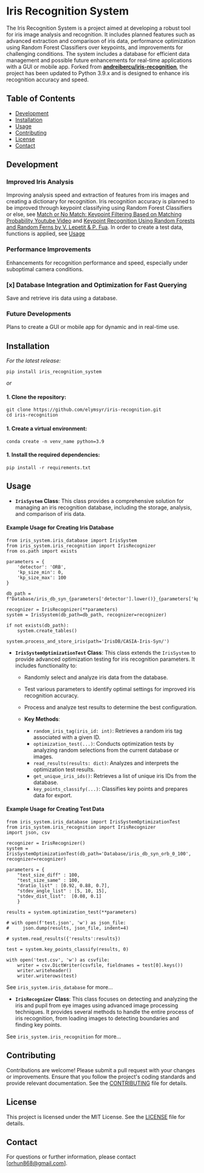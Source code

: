 # Iris Recognition System

The Iris Recognition System is a project aimed at developing a robust tool for iris image analysis and recognition. It includes planned features such as advanced extraction and comparison of iris data, performance optimization using Random Forest Classifiers over keypoints, and improvements for challenging conditions. The system includes a database for efficient data management and possible future enhancements for real-time applications with a GUI or mobile app. Forked from [**andreibercu/iris-recognition**](https://github.com/andreibercu/iris-recognition), the project has been updated to Python 3.9.x and is designed to enhance iris recognition accuracy and speed.

## Table of Contents

- [Development](#development)
- [Installation](#installation)
- [Usage](#usage)
- [Contributing](#contributing)
- [License](#license)
- [Contact](#contact)

## Development
### **Improved Iris Analysis**
Improving analysis speed and extraction of features from iris images and creating a dictionary for recognition. Iris recognition accuracy is planned to be improved through keypoint classifying using Random Forest Classifiers or else, see [Match or No Match: Keypoint Filtering Based on Matching Probability Youtube Video](https://www.youtube.com/watch?v=4jV3S04ejFc&t=521s) and [Keypoint Recognition Using Random Forests and Random Ferns by V. Lepetit & P. Fua](https://link.springer.com/chapter/10.1007/978-1-4471-4929-3_9). In order to create a test data, functions is applied, see [Usage](#usage)
### **Performance Improvements**
Enhancements for recognition performance and speed, especially under suboptimal camera conditions.
### [x] **Database Integration and Optimization for Fast Querying**
Save and retrieve iris data using a database.
### **Future Developments**
Plans to create a GUI or mobile app for dynamic and in real-time use.

## Installation

*For the latest release:*
```
pip install iris_recognition_system
```
*or*

#### 1. Clone the repository:
```
git clone https://github.com/elymsyr/iris-recognition.git
cd iris-recognition
```

#### 1. Create a virtual environment:
```
conda create -n venv_name python=3.9
```

#### 1. Install the required dependencies:
```
pip install -r requirements.txt
```

## Usage
- **`IrisSystem` Class**: This class provides a comprehensive solution for managing an iris recognition database, including the storage, analysis, and comparison of iris data.

#### Example Usage for Creating Iris Database
```
from iris_system.iris_database import IrisSystem
from iris_system.iris_recognition import IrisRecognizer
from os.path import exists

parameters = {
    'detector': 'ORB',
    'kp_size_min': 0,
    'kp_size_max': 100
}

db_path = f"Database/iris_db_syn_{parameters['detector'].lower()}_{parameters['kp_size_min']}_{parameters['kp_size_max']}"

recognizer = IrisRecognizer(**parameters)
system = IrisSystem(db_path=db_path, recognizer=recognizer)

if not exists(db_path):
    system.create_tables()

system.process_and_store_iris(path='IrisDB/CASIA-Iris-Syn/')
```

- **`IrisSystemOptimizationTest` Class**: This class extends the `IrisSystem` to provide advanced optimization testing for iris recognition parameters. It includes functionality to:

  - Randomly select and analyze iris data from the database.
  - Test various parameters to identify optimal settings for improved iris recognition accuracy.
  - Process and analyze test results to determine the best configuration.
  
  - **Key Methods**:
    - `random_iris_tag(iris_id: int)`: Retrieves a random iris tag associated with a given ID.
    - `optimization_test(...)`: Conducts optimization tests by analyzing random selections from the current database or images.
    - `read_results(results: dict)`: Analyzes and interprets the optimization test results.
    - `get_unique_iris_ids()`: Retrieves a list of unique iris IDs from the database.
    - `key_points_classify(...)`: Classifies key points and prepares data for export.

#### Example Usage for Creating Test Data
```
from iris_system.iris_database import IrisSystemOptimizationTest
from iris_system.iris_recognition import IrisRecognizer
import json, csv

recognizer = IrisRecognizer()
system = IrisSystemOptimizationTest(db_path='Database/iris_db_syn_orb_0_100', recognizer=recognizer)

parameters = {
    "test_size_diff" : 100,
    "test_size_same" : 100,
    "dratio_list" : [0.92, 0.88, 0.7],
    "stdev_angle_list" : [5, 10, 15],
    "stdev_dist_list":  [0.08, 0.1]
    }

results = system.optimization_test(**parameters)

# with open(f'test.json', 'w') as json_file:
#     json.dump(results, json_file, indent=4)

# system.read_results({'results':results})

test = system.key_points_classify(results, 0)

with open('test.csv', 'w') as csvfile: 
    writer = csv.DictWriter(csvfile, fieldnames = test[0].keys()) 
    writer.writeheader()
    writer.writerows(test)
```

See `iris_system.iris_database` for more...

- **`IrisRecognizer` Class**: This class focuses on detecting and analyzing the iris and pupil from eye images using advanced image processing techniques. It provides several methods to handle the entire process of iris recognition, from loading images to detecting boundaries and finding key points.

See `iris_system.iris_recognition` for more...

## Contributing
Contributions are welcome! Please submit a pull request with your changes or improvements. Ensure that you follow the project's coding standards and provide relevant documentation. See the [CONTRIBUTING](CONTRIBUTING.md) file for details.

## License
This project is licensed under the MIT License. See the [LICENSE](LICENSE.md) file for details.

## Contact
For questions or further information, please contact [orhun868@gmail.com].

